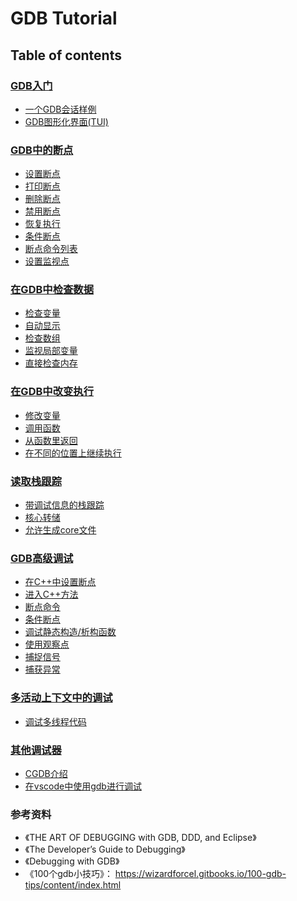 # GDB Tutorial

## Table of contents

### [GDB入门](getting_started)
- [一个GDB会话样例](getting_started/a_sample_gdb_session)
- [GDB图形化界面(TUI)](getting_started/tui)

### [GDB中的断点](breakpoints)
- [设置断点](breakpoints/setting_breakpoints)
- [打印断点](breakpoints/breakpoint_lists)
- [删除断点](breakpoints/deleting_breakpoints)
- [禁用断点](breakpoints/disabling_breakpoints)
- [恢复执行](breakpoints/resuming_execution)
- [条件断点](breakpoints/conditional_breakpoints)
- [断点命令列表](breakpoints/breakpoint_command_lists)
- [设置监视点](breakpoints/setting_watchpoints)

### [在GDB中检查数据](examining_data/)
- [检查变量](examining_data/inspecting_variables)
- [自动显示](examining_data/automatic_display)
- [检查数组](examining_data/inspecting_arrays)
- [监视局部变量](examining_data/monitoring_local_variables)
- [直接检查内存](examining_data/examining_memory_directly)

### [在GDB中改变执行](altering_execution)
- [修改变量](altering_execution/changing_variable)
- [调用函数](altering_execution/calling_function)
- [从函数里返回](altering_execution/returning_from_function)
- [在不同的位置上继续执行](altering_execution/continuing_at_a_different_address)

### [读取栈跟踪](reading_stack_traces)
- [带调试信息的栈跟踪](reading_stack_traces/stack_trace_with_debug_information)
- [核心转储](reading_stack_traces/core_dumps)
- [允许生成core文件](reading_stack_traces/allow_coredump)

### [GDB高级调试](advanced_debugging)
- [在C++中设置断点](advanced_debugging/setting_breakpoints)
- [进入C++方法](advanced_debugging/stepping_in_cxx_methods)
- [断点命令](advanced_debugging/breakpoint_commands)
- [条件断点](advanced_debugging/conditional_breakpoints)
- [调试静态构造/析构函数](advanced_debugging/static_class_object)
- [使用观察点](advanced_debugging/using_watchpoints)
- [捕捉信号](advanced_debugging/catching_signals)
- [捕获异常](advanced_debugging/catching_exceptions)

### [多活动上下文中的调试](multiple_activities_context)
- [调试多线程代码](multiple_activities_context/debugging_threaded_code)

### [其他调试器](other_debugger)
- [CGDB介绍](other_debugger/cgdb)
- [在vscode中使用gdb进行调试](other_debugger/vscode)

### 参考资料
- 《THE ART OF DEBUGGING with GDB, DDD, and Eclipse》
- 《The Developer’s Guide to Debugging》
- 《Debugging with GDB》
- 《100个gdb小技巧》： <https://wizardforcel.gitbooks.io/100-gdb-tips/content/index.html>
